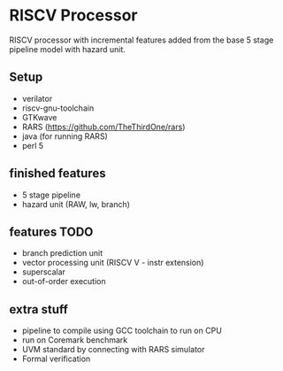 # RISCV Processor
RISCV processor with incremental features added from the base 5 stage pipeline model with hazard unit.

## Setup
* verilator
* riscv-gnu-toolchain
* GTKwave
* RARS (https://github.com/TheThirdOne/rars)
* java (for running RARS)
* perl 5

## finished features
- 5 stage pipeline
- hazard unit (RAW, lw, branch)

## features TODO
- branch prediction unit
- vector processing unit (RISCV V - instr extension)
- superscalar
- out-of-order execution 

## extra stuff
- pipeline to compile using GCC toolchain to run on CPU
- run on Coremark benchmark
- UVM standard by connecting with RARS simulator
- Formal verification 

